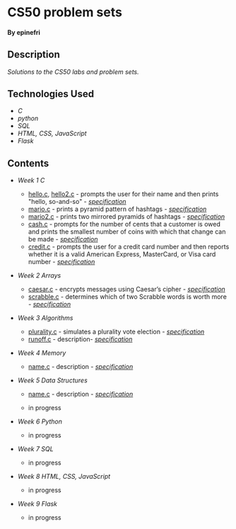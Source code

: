 # CS50 problem sets

#### By epinefri

## Description

_Solutions to the CS50 labs and problem sets._

## Technologies Used

* _C_
* _python_
* _SQL_
* _HTML, CSS, JavaScript_
* _Flask_


## Contents

* _Week 1 C_
  * [hello.c](week1/hello.c), [hello2.c](week1/hello2.c) - prompts the user for their name and then prints "hello, so-and-so" - _[specification](https://cs50.harvard.edu/x/2022/psets/1/hello/)_
  * [mario.c](week1/mario.c) - prints a pyramid pattern of hashtags - _[specification](https://cs50.harvard.edu/x/2022/psets/1/mario/less/)_
  * [mario2.c](week1/mario2.c) - prints two mirrored pyramids of hashtags - _[specification](https://cs50.harvard.edu/x/2022/psets/1/mario/more/)_
  * [cash.c](week1/cash.c) - prompts for the number of cents that a customer is owed and prints the smallest number of coins with which that change can be made  - _[specification](https://cs50.harvard.edu/x/2022/psets/1/cash/)_
  * [credit.c](week1/credit.c) - prompts the user for a credit card number and then reports whether it is a valid American Express, MasterCard, or Visa card number - _[specification](https://cs50.harvard.edu/x/2022/psets/1/credit/)_ 
  
* _Week 2 Arrays_
  * [caesar.c](week2/caesar.c) - encrypts messages using Caesar’s cipher - _[specification](https://cs50.harvard.edu/x/2022/psets/2/caesar/)_
  * [scrabble.c](week2/scrabble.c) - determines which of two Scrabble words is worth more - _[specification](https://cs50.harvard.edu/x/2022/labs/2)_
  
* _Week 3 Algorithms_
  * [plurality.c](week3/plurality.c) - simulates a plurality vote election - _[specification](https://cs50.harvard.edu/x/2022/psets/3/plurality/)_
  * [runoff.c](week3/runoff.c) - description- _[specification](https://cs50.harvard.edu/x/2022/psets/3/runoff/)_

* _Week 4 Memory_
  * [name.c](weekX/name.c) - description - _[specification](https://cs50.harvard.edu/x/2022/psets/X/name/)_

* _Week 5 Data Structures_
  * [name.c](weekX/name.c) - description - _[specification](https://cs50.harvard.edu/x/2022/psets/X/name/)_

  * in progress
* _Week 6 Python_
  * in progress
* _Week 7 SQL_
  * in progress
* _Week 8 HTML, CSS, JavaScript_
  * in progress  
* _Week 9 Flask_
  * in progress
